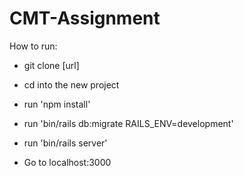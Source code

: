 # CMT-Assignment

How to run:

* git clone [url]

* cd into the new project

* run 'npm install'

* run 'bin/rails db:migrate RAILS_ENV=development'

* run 'bin/rails server'

* Go to localhost:3000
